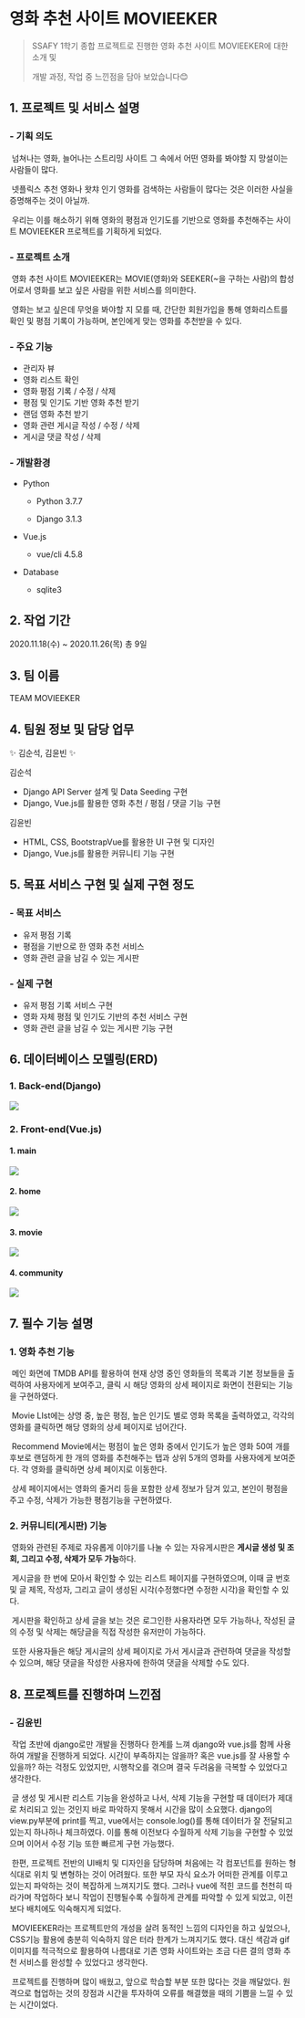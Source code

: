 # 영화 추천 사이트 MOVIEEKER

> SSAFY 1학기 종합 프로젝트로 진행한 영화 추천 사이트 MOVIEEKER에 대한 소개 및 
>
> 개발 과정, 작업 중 느낀점을 담아 보았습니다😊



## 1. 프로젝트 및 서비스 설명

### 	- 기획 의도

​	넘쳐나는 영화, 늘어나는 스트리밍 사이트 그 속에서 어떤 영화를 봐야할 지 망설이는 사람들이 많다.

​	넷플릭스 추천 영화나 왓챠 인기 영화를 검색하는 사람들이 많다는 것은 이러한 사실을 증명해주는 것이 아닐까.

​	우리는 이를 해소하기 위해 영화의 평점과 인기도를 기반으로 영화를 추천해주는 사이트 MOVIEEKER 프로젝트를 기획하게 되었다.

### 	-  프로젝트 소개

​	영화 추천 사이트 MOVIEEKER는 MOVIE(영화)와 SEEKER(~을 구하는 사람)의 합성어로서 영화를 보고 싶은 사람을 위한 서비스를 의미한다.

​	영화는 보고 싶은데 무엇을 봐야할 지 모를 때, 간단한 회원가입을 통해 영화리스트를 확인 및 평점 기록이 가능하며, 본인에게 맞는 영화를 추천받을 수 있다.

### 	-  주요 기능

- 관리자 뷰
- 영화 리스트 확인
- 영화 평점 기록 / 수정 / 삭제
- 평점 및 인기도 기반 영화 추천 받기
- 랜덤 영화 추천 받기
- 영화 관련 게시글 작성 / 수정 / 삭제
- 게시글 댓글 작성 / 삭제

### - 개발환경

- Python

  - Python 3.7.7

  - Django 3.1.3

- Vue.js

  - vue/cli 4.5.8

- Database

  - sqlite3

## 2. 작업 기간

2020.11.18(수) ~ 2020.11.26(목) 총 9일

## 3. 팀 이름

TEAM MOVIEEKER

## 4. 팀원 정보 및  담당 업무

✨ 김순석, 김윤빈 ✨

김순석 

-  Django API Server 설계 및 Data Seeding 구현
-  Django, Vue.js를 활용한 영화 추천 / 평점 / 댓글 기능 구현

김윤빈

- HTML, CSS, BootstrapVue를 활용한 UI 구현 및 디자인
- Django, Vue.js를 활용한 커뮤니티 기능 구현

## 5. 목표 서비스 구현 및 실제 구현 정도

### - 목표 서비스

- 유저 평점 기록
- 평점을 기반으로 한 영화 추천 서비스
- 영화 관련 글을 남길 수 있는 게시판

### - 실제 구현

- 유저 평점 기록 서비스 구현
- 영화 자체 평점 및 인기도 기반의 추천 서비스 구현
- 영화 관련 글을 남길 수 있는 게시판 기능 구현

## 6. 데이터베이스 모델링(ERD)

### 1. Back-end(Django)

![](README.assets/django.png)



### 2. Front-end(Vue.js)

#### 1. main

![](README.assets/main.png)



#### 2. home

![](README.assets/home.png)

#### 3. movie

![](README.assets/movie.png)



#### 4. community

![](README.assets/community.png)



## 7. 필수 기능 설명

### 1. 영화 추천 기능

​	메인 화면에 TMDB API를 활용하여 현재 상영 중인 영화들의 목록과 기본 정보들을 출력하여 사용자에게 보여주고, 클릭 시 해당 영화의 상세 페이지로 화면이 전환되는 기능을 구현하였다. 

​	Movie LIst에는 상영 중, 높은 평점, 높은 인기도 별로 영화 목록을 출력하였고, 각각의 영화를 클릭하면 해당 영화의 상세 페이지로 넘어간다.

​	Recommend Movie에서는 평점이 높은 영화 중에서 인기도가 높은 영화 50여 개를 후보로 랜덤하게 한 개의 영화를 추천해주는 탭과 상위 5개의 영화를 사용자에게 보여준다. 각 영화를 클릭하면 상세 페이지로 이동한다.

​	상세 페이지에서는 영화의 줄거리 등을 포함한 상세 정보가 담겨 있고, 본인이 평점을 주고 수정, 삭제가 가능한 평점기능을 구현하였다.

### 2. 커뮤니티(게시판) 기능

​	영화와 관련된 주제로 자유롭게 이야기를 나눌 수 있는 자유게시판은 <b>게시글 생성 및 조회, 그리고 수정, 삭제가 모두 가능</b>하다. 

​	게시글을 한 번에 모아서 확인할 수 있는 리스트 페이지를 구현하였으며, 이때 글 번호 및 글 제목, 작성자, 그리고 글이 생성된 시각(수정했다면 수정한 시각)을 확인할 수 있다. 

​	게시판을 확인하고 상세 글을 보는 것은 로그인한 사용자라면 모두 가능하나, 작성된 글의 수정 및 삭제는 해당글을 직접 작성한 유저만이 가능하다. 

​	또한 사용자들은 해당 게시글의 상세 페이지로 가서 게시글과 관련하여 댓글을 작성할 수 있으며, 해당 댓글을 작성한 사용자에 한하여 댓글을 삭제할 수도 있다.

## 8. 프로젝트를 진행하며 느낀점

### - 김윤빈

​	작업 초반에 django로만 개발을 진행하다 한계를 느껴 django와 vue.js를 함께 사용하여 개발을 진행하게 되었다. 시간이 부족하지는 않을까? 혹은 vue.js를 잘 사용할 수 있을까? 하는 걱정도 있었지만, 시행착오를 겪으며 결국 두려움을 극복할 수 있었다고 생각한다.

​	글 생성 및 게시판 리스트 기능을 완성하고 나서, 삭제 기능을 구현할 때 데이터가 제대로 처리되고 있는 것인지 바로 파악하지 못해서 시간을 많이 소요했다. django의 view.py부분에 print를 찍고, vue에서는 console.log()를 통해 데이터가 잘 전달되고 있는지 하나하나 체크하였다. 이를 통해 이전보다 수월하게 삭제 기능을 구현할 수 있었으며 이어서 수정 기능 또한 빠르게 구현 가능했다. 

​	한편, 프로젝트 전반의 UI배치 및 디자인을 담당하며 처음에는 각 컴포넌트를 원하는 형식대로 위치 및 변형하는 것이 어려웠다. 또한 부모 자식 요소가 어떠한 관계를 이루고 있는지 파악하는 것이 복잡하게 느껴지기도 했다. 그러나 vue에 적힌 코드를 천천히 따라가며 작업하다 보니 작업이 진행될수록 수월하게 관계를 파악할 수 있게 되었고, 이전보다 배치에도 익숙해지게 되었다. 

​	MOVIEEKER라는 프로젝트만의 개성을 살려 동적인 느낌의 디자인을 하고 싶었으나, CSS기능 활용에 충분히 익숙하지 않은 터라 한계가 느껴지기도 했다. 대신 색감과 gif이미지를 적극적으로 활용하여 나름대로 기존 영화 사이트와는 조금 다른 결의 영화 추천 서비스를 완성할 수 있었다고 생각한다. 

​	프로젝트를 진행하며 많이 배웠고, 앞으로 학습할 부분 또한 많다는 것을 깨달았다. 원격으로 협업하는 것의 장점과 시간을 투자하여 오류를 해결했을 때의 기쁨을 느낄 수 있는 시간이었다.







